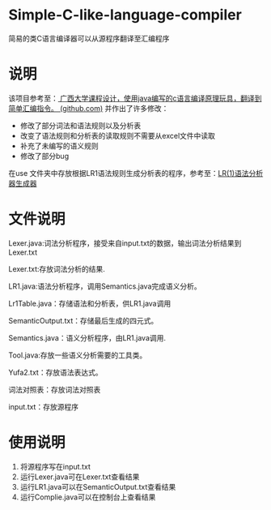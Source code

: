 # Simple-C-like-language-compiler
简易的类C语言编译器可以从源程序翻译至汇编程序
# 说明

该项目参考至：[ 广西大学课程设计，使用java编写的c语言编译原理玩具，翻译到简单汇编指令。 (github.com)](https://github.com/arrowbingo/Curriculum-design-of-Compilers-Principles)
并作出了许多修改：

* 修改了部分词法和语法规则以及分析表
* 改变了语法规则和分析表的读取规则不需要从excel文件中读取
* 补充了未编写的语义规则
* 修改了部分bug

在use 文件夹中存放根据LR1语法规则生成分析表的程序，参考至：[LR(1)语法分析器生成器](https://www.cnblogs.com/vizdl/p/11331278.html)

# 文件说明

Lexer.java:词法分析程序，接受来自input.txt的数据，输出词法分析结果到Lexer.txt

Lexer.txt:存放词法分析的结果.

LR1.java:语法分析程序，调用Semantics.java完成语义分析。

Lr1Table.java：存储语法和分析表，供LR1.java调用

SemanticOutput.txt：存储最后生成的四元式。

Semantics.java：语义分析程序，由LR1.java调用.

Tool.java:存放一些语义分析需要的工具类。

Yufa2.txt：存放语法表达式。

词法对照表：存放词法对照表

input.txt：存放源程序

# 使用说明

1. 将源程序写在input.txt
2. 运行Lexer.java可在Lexer.txt查看结果
3. 运行LR1.java可以在SemanticOutput.txt查看结果
4. 运行Complie.java可以在控制台上查看结果
